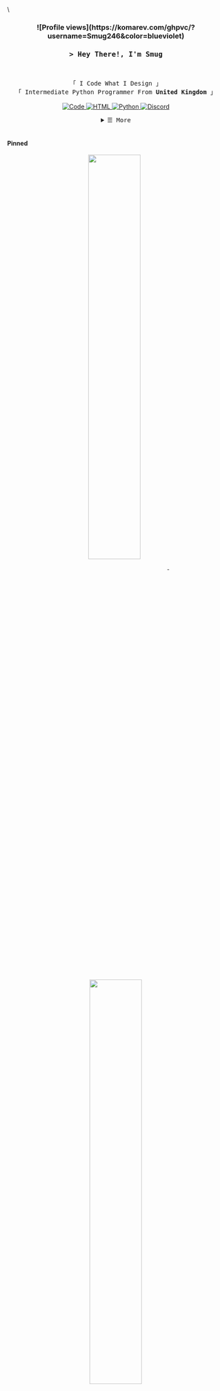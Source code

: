 <!-- https://github.com/Smug246/ -->
<!-- LEAVE A STAR, IF YOU LIKE IT ! -->

<!-- Profile Views Counter -->\
<h3 align="center">
![Profile views](https://komarev.com/ghpvc/?username=Smug246&color=blueviolet)
</h3>
<!-- Intro  -->
<h3 align="center">
        <samp>&gt; Hey There!, I'm Smug
        </samp>
</h3>
<br>

<p align="center">
        <!-- Organisation  -->
        <samp>
                「 I Code What I Design 」
                <br>
                「 Intermediate Python Programmer From <b>United Kingdom</b> 」
                <br>
                <br>
        </samp>
        <!-- Programming Languages -->
        <!-- Code logo -->
        <a href="https://github.com/Smug246?tab=repositories" target="_blank"><img alt="Code"
                        src="https://img.shields.io/badge/-code-000000?style=flat-square&logo=Plex&logoColor=white">
        </a>
        <!-- HTML -->
        <a href="https://github.com/Smug246?tab=repositories" target="_blank"><img alt="HTML"
                        src="https://img.shields.io/badge/-HTML-E34F26?style=flat-square&logo=HTML5&logoColor=white">
        </a>
        <!-- Python -->
        <a href="https://github.com/Smug246?tab=repositories" target="_blank"><img alt="Python"
                        src="https://img.shields.io/badge/-Python-3776AB?style=flat-square&logo=Python&logoColor=white">
        </a>
        <!-- Discord -->
        <a href="https://discord.gg/luna22" target="_blank"><img alt="Discord"
                        src="https://badgen.net/discord/members/luna22">
        </a>
        
</p>

<!-- Details Section-->
<details align="center">
    <summary> <samp>&#9776; More</samp></summary>
    <p align="center">
        <br>
        <!-- Activity Widget -->
        <img alt="Smug's GitHub Stats"
                src="https://github-readme-stats.vercel.app/api?username=Smug246&show_icons=true&theme=radical" />
        <br>
        <!-- Social Links -->
        <p>Find me on</p>
        <!-- Discord -->
        <a href="https://discord.gg/luna22" target="_blank"><img alt="Discord"
                src="https://img.shields.io/badge/-Discord-5865F2?style=flat-square&logo=Discord&logoColor=white">
        </a>
        <!-- Youtube -->
        <a href="https://www.youtube.com/channel/UCOZTiFzX_K1hJObIIq0MLIA/videos" target="_blank"><img alt="Youtube"
                src="https://img.shields.io/badge/-Youtube-FF0000?style=flat-square&logo=Youtube&logoColor=white">
        </a>
    </p>
</details>
<br>


<!-- Pinned Repositories -->
#### Pinned

<p align="center">
<a href="https://github.com/Smug246/LunaNuker">
<img width='49%' align="center"src="https://github-readme-stats.vercel.app/api/pin/?username=Smug246&repo=LunaNuker&border_color=5c12df&bg_color=0D1117&title_color=C9D1D9&text_color=8B949E&icon_color=5c12df" />
</a>
<span>&nbsp;</span>
<a href="https://github.com/Smug246/Luna-Grabber-Builder">
<img width='49%' align="center"src="https://github-readme-stats.vercel.app/api/pin/?username=Smug246&repo=Luna-Grabber-Builder&border_color=5c12df&bg_color=0D1117&title_color=C9D1D9&text_color=8B949E&icon_color=5c12df" />
</a>
</p>

<p align="center">
<a href="https://github.com/Smug246/Luna-NitroGenerator">
<img width='49%' align="center"src="https://github-readme-stats.vercel.app/api/pin/?username=Smug246&repo=Luna-NitroGenerator&border_color=5c12df&bg_color=0D1117&title_color=C9D1D9&text_color=8B949E&icon_color=5c12df" />
</a>
<span>&nbsp;</span>
<a href="https://github.com/Smug246/Luna-WebhookSpammer">
<img width='49%' align="center"src="https://github-readme-stats.vercel.app/api/pin/?username=Smug246&repo=Luna-WebhookSpammer&border_color=5c12df&bg_color=0D1117&title_color=C9D1D9&text_color=8B949E&icon_color=5c12df" />
</a>
</p>
